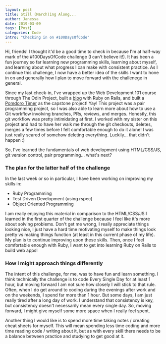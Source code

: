 ```yaml
---
layout: post
title: Still (March)ing Along... 
author: Janessa
date: 2019-03-09
tags: [Post]
categories: Code
intro: "Checking in on #100DaysOfCode"
---
```

Hi, friends! I thought it'd be a good time to check in because I'm at half-way mark of the #100DaysOfCode challenge (I can't believe it!).
It has been a fun journey so far learning new programming skills, learning about myself, and learning about what progress I can make with consistent practice. 
As I continue this challenge, I now have a better idea of the skills I want to hone in on and generally how I plan to move forward with the challenege in general. 

Since my last check-in, I've wrapped up the Web Development 101 course through The Odin Project, built a [blog](https://serene-retreat-61008.herokuapp.com/articles) with Ruby on Rails, and built a [Pomdoro Timer](https://janessatran.github.io/pomdoro-timer/) as the capstone project! Yay!
This project was a pair programming project, so I was also able to learn more about how to use a Git workflow involving branches, PRs, reviews, and merges. 
Honestly, this git workflow was pretty intimidating at first. I worked with my sister on this project and had to have her walk me through the git checkouts, deletes, merges a few times before I felt comfortable enough to do it alone! 
I was just really scared of somehow deleting everything. 
Luckily... that didn't happen :) 

So, I've learned the fundamentals of web development using HTML/CSS/JS, git version control, pair programming...  what's next? 

### The plan for the latter half of the challenge
In the last week or so in particular, I have been working on improving my skills in:
- Ruby Programming
- Test Driven Development (using rspec)
- Object Oriented Programming

I am really enjoying this material in comparison to the HTML/CSS/JS I learned in the first quarter of the challenge because I feel like it's more about solving problems. 
Don't get me wrong, I really appreciate things looking nice, I just have a hard time motivating myself to make things look pretty vs making things function (at least in this current phase of my life). 
My plan is to continue improving upon these skills. Then, once I feel comfortable enough with Ruby, I want to get into learning Ruby on Rails to build web apps! 

### How I might approach things differently
The intent of this challenge, for me, was to have fun and learn something. I think technically the challenge is to code Every Single Day for at least 1 hour, but moving forward I am not sure how closely I will stick to that rule. 
Often, when I do get around to coding during the evenings after work and on the weekends, I spend far more than 1 hour. But some days, I am just really tired after a long day of work. I understand that consistency is key, but consistency doesn't necessarily mean every single day. 
So, moving forward, I might give myself some more space when I really feel spent. 

Another thing I would like is to spend more time taking notes / creating cheat sheets for myself. 
This will mean spending less time coding and more time reading code / writing about it, but as with every skill there needs to be a balance between practice and studying to get good at it.



